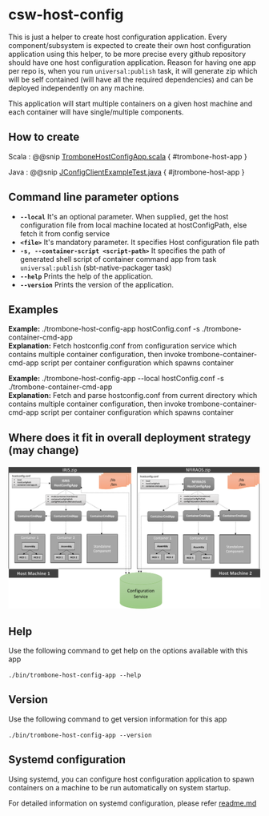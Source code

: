 # csw-host-config

This is just a helper to create host configuration application. 
Every component/subsystem is expected to create their own host configuration application using this helper, 
to be more precise every github repository should have one host configuration application. 
Reason for having one app per repo is, when you run `universal:publish` task,
it will generate zip which will be self contained (will have all the required dependencies) and can be deployed independently on any machine.

This application will start multiple containers on a given host machine and each container will have single/multiple components.

## How to create
Scala
:   @@snip [TromboneHostConfigApp.scala](../../../../csw-vslice/src/main/scala/csw/trombone/TromboneHostConfigApp.scala) { #trombone-host-app }

Java
:   @@snip [JConfigClientExampleTest.java](../../../../csw-vslice/src/main/java/csw/trombone/JTromboneHostConfigApp.java) { #jtrombone-host-app }

## Command line parameter options

* **`--local`** It's an optional parameter. When supplied, get the host configuration file from local machine located at hostConfigPath, else fetch it from config service
* **`<file>`** It's mandatory parameter. It specifies Host configuration file path
* **`-s, --container-script <script-path>`** It specifies the path of generated shell script of container command app from task `universal:publish` (sbt-native-packager task)
* **`--help`** Prints the help of the application.
* **`--version`** Prints the version of the application.

## Examples

**Example:** ./trombone-host-config-app hostConfig.conf -s ./trombone-container-cmd-app  
**Explanation:** Fetch hostconfig.conf from configuration service which contains multiple container configuration, 
then invoke trombone-container-cmd-app script per container configuration which spawns container

**Example:** ./trombone-host-config-app --local hostConfig.conf -s ./trombone-container-cmd-app  
**Explanation:** Fetch and parse hostconfig.conf from current directory which contains multiple container configuration, 
then invoke trombone-container-cmd-app script per container configuration which spawns container
 
## Where does it fit in overall deployment strategy (may change)

![TMT_Deployment_Strategy](../images/hostconfig/tmt-deployment.png)
 
## Help
Use the following command to get help on the options available with this app
  
`./bin/trombone-host-config-app --help`

## Version
Use the following command to get version information for this app
  
`./bin/trombone-host-config-app --version`


## Systemd configuration

Using systemd, you can configure host configuration application to spawn containers on a machine to be run automatically on system startup.

For detailed information on systemd configuration, please refer [readme.md](https://github.com/tmtsoftware/csw-prod/blob/master/tools/systemd/readme.md) 
